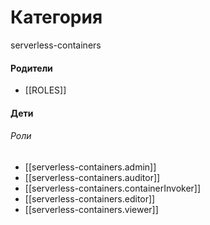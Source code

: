 # Категория

serverless-containers


#### Родители

- [[ROLES]]


#### Дети

###### Роли
- [[serverless-containers.admin]]
- [[serverless-containers.auditor]]
- [[serverless-containers.containerInvoker]]
- [[serverless-containers.editor]]
- [[serverless-containers.viewer]]
